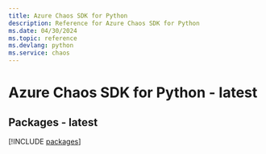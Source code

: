 ```yaml
---
title: Azure Chaos SDK for Python
description: Reference for Azure Chaos SDK for Python
ms.date: 04/30/2024
ms.topic: reference
ms.devlang: python
ms.service: chaos
---
```

# Azure Chaos SDK for Python - latest
## Packages - latest
[!INCLUDE [packages](chaos-index.md)]